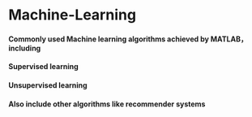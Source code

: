 # Machine-Learning
#### Commonly used Machine learning algorithms achieved by MATLAB，including
#### Supervised learning
#### Unsupervised learning
#### Also include other algorithms like recommender systems
